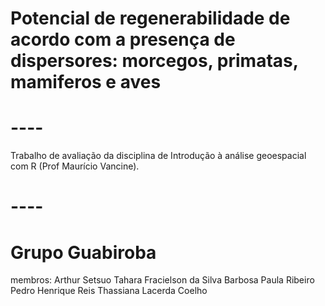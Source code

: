 # Potencial de regenerabilidade de acordo com a presença de dispersores: morcegos, primatas, mamiferos e aves
# ----
Trabalho de avaliação da disciplina de Introdução à análise geoespacial com R (Prof Maurício Vancine). 
# ----
# Grupo Guabiroba
membros:
Arthur Setsuo Tahara
Fracielson da Silva Barbosa
Paula Ribeiro
Pedro Henrique Reis
Thassiana Lacerda Coelho

